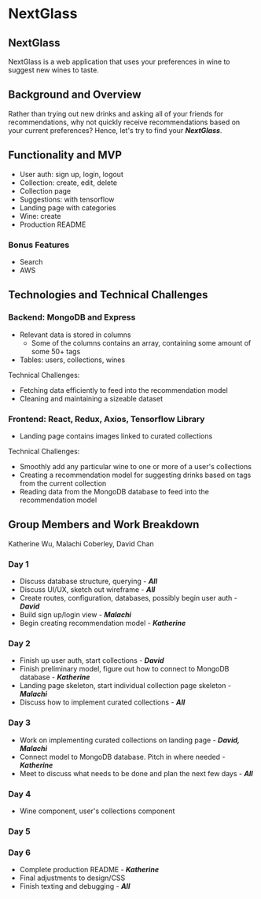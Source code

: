 # NextGlass
## NextGlass
NextGlass is a web application that uses your preferences in wine to suggest new wines to taste.

## Background and Overview
Rather than trying out new drinks and asking all of your friends for recommendations, why not quickly receive recommendations based on your current preferences? Hence, let's try to find your ***NextGlass***.

## Functionality and MVP
- User auth: sign up, login, logout
- Collection: create, edit, delete
- Collection page
- Suggestions: with tensorflow
- Landing page with categories
- Wine: create
- Production README

### Bonus Features
- Search
- AWS

## Technologies and Technical Challenges
### Backend: MongoDB and Express
- Relevant data is stored in columns
  - Some of the columns contains an array, containing some amount of some 50+ tags
- Tables: users, collections, wines

Technical Challenges:
- Fetching data efficiently to feed into the recommendation model
- Cleaning and maintaining a sizeable dataset

### Frontend: React, Redux, Axios, Tensorflow Library
- Landing page contains images linked to curated collections

Technical Challenges:
- Smoothly add any particular wine to one or more of a user's collections
- Creating a recommendation model for suggesting drinks based on tags from the current collection
- Reading data from the MongoDB database to feed into the recommendation model

## Group Members and Work Breakdown
Katherine Wu, Malachi Coberley, David Chan

### Day 1
- Discuss database structure, querying - ***All***
- Discuss UI/UX, sketch out wireframe - ***All***
- Create routes, configuration, databases, possibly begin user auth - ***David***
- Build sign up/login view - ***Malachi***
- Begin creating recommendation model - ***Katherine***

### Day 2
- Finish up user auth, start collections - ***David***
- Finish preliminary model, figure out how to connect to MongoDB database - ***Katherine***
- Landing page skeleton, start individual collection page skeleton - ***Malachi***
- Discuss how to implement curated collections - ***All***

### Day 3
- Work on implementing curated collections on landing page - ***David, Malachi***
- Connect model to MongoDB database. Pitch in where needed - ***Katherine***
- Meet to discuss what needs to be done and plan the next few days - ***All***

### Day 4
- Wine component, user's collections component

### Day 5

### Day 6
- Complete production README - ***Katherine***
- Final adjustments to design/CSS
- Finish texting and debugging - ***All***
